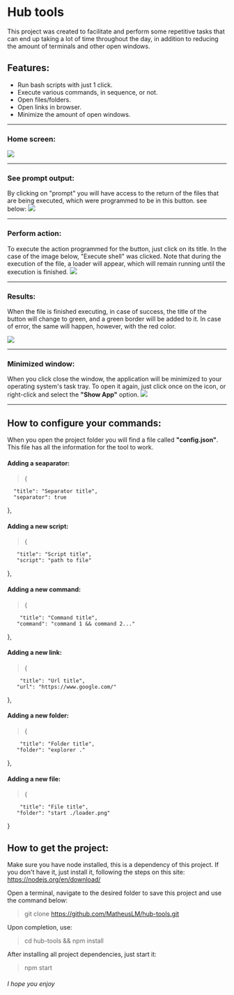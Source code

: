 # Hub tools

This project was created to facilitate and perform some repetitive tasks that can end up taking a lot of time throughout the day, in addition to reducing the amount of terminals and other open windows.

## Features:

- Run bash scripts with just 1 click.
- Execute various commands, in sequence, or not.
- Open files/folders.
- Open links in browser.
- Minimize the amount of open windows.
<hr>

### Home screen:

![](https://i.imgur.com/SfOXmRr.png)

<hr>

### See prompt output:

By clicking on "prompt" you will have access to the return of the files that are being executed, which were programmed to be in this button.
see below:
![](https://i.imgur.com/y8V6ehN.png)

<hr>

### Perform action:

To execute the action programmed for the button, just click on its title. In the case of the image below, "Execute shell" was clicked.
Note that during the execution of the file, a loader will appear, which will remain running until the execution is finished.
![](https://i.imgur.com/TLVuJK8.png)

<hr>

### Results:

When the file is finished executing, in case of success, the title of the button will change to green, and a green border will be added to it. In case of error, the same will happen, however, with the red color.

![](https://i.imgur.com/WCcWaII.png)

<hr>

### Minimized window:

When you click close the window, the application will be minimized to your operating system's task tray.
To open it again, just click once on the icon, or right-click and select the **"Show App"** option.
![](https://i.imgur.com/wPJPpHs.png)

<hr>

## How to configure your commands:

When you open the project folder you will find a file called **"config.json"**.
This file has all the information for the tool to work.

#### Adding a seaparator:

> {

      "title": "Separator title",
      "separator": true

},

#### Adding a new script:

> {

       "title": "Script title",
       "script": "path to file"

},

#### Adding a new command:

> {

        "title": "Command title",
       "command": "command 1 && command 2..."

},

#### Adding a new link:

> {

        "title": "Url title",
       "url": "https://www.google.com/"

},

#### Adding a new folder:

> {

        "title": "Folder title",
       "folder": "explorer ."

},

#### Adding a new file:

> {

        "title": "File title",
       "folder": "start ./loader.png"

}

## How to get the project:

Make sure you have node installed, this is a dependency of this project. If you don't have it, just install it, following the steps on this site:
https://nodejs.org/en/download/

Open a terminal, navigate to the desired folder to save this project and use the command below:

> git clone https://github.com/MatheusLM/hub-tools.git

Upon completion, use:

> cd hub-tools && npm install

After installing all project dependencies, just start it:

> npm start

###### _I hope you enjoy_
